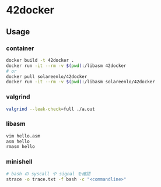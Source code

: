 # 42docker

## Usage
### container
```sh
docker build -t 42docker .
docker run -it --rm -v $(pwd):/libasm 42docker
# or
docker pull solareenlo/42docker
docker run -it --rm -v $(pwd):/libasm solareenlo/42docker
```

### valgrind
```sh
valgrind --leak-check=full ./a.out
```

### libasm
```sh
vim hello.asm
asm hello
rmasm hello
```

### minishell
```sh
# bash の syscall や signal を確認
strace -o trace.txt -f bash -c "<commandline>"
```
